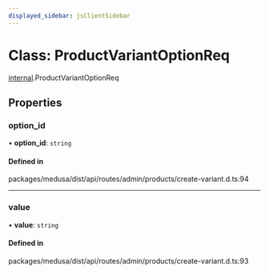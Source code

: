 ```yaml
---
displayed_sidebar: jsClientSidebar
---
```


# Class: ProductVariantOptionReq

[internal](../modules/internal-8.md).ProductVariantOptionReq

## Properties

### option\_id

• **option\_id**: `string`

#### Defined in

packages/medusa/dist/api/routes/admin/products/create-variant.d.ts:94

___

### value

• **value**: `string`

#### Defined in

packages/medusa/dist/api/routes/admin/products/create-variant.d.ts:93
